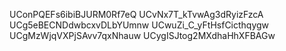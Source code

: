 UConPQEFs6ibiBJURM0Rf7eQ
UCvNx7T_kTvwAg3dRyizFzcA
UCg5eBECNDdwbcxvDLbYUmnw
UCwuZi_C_yFtHsfCicthqygw
UCgMzWjqVXPjSAvv7qxNhauw
UCygISJtog2MXdhaHhXFBAGw
